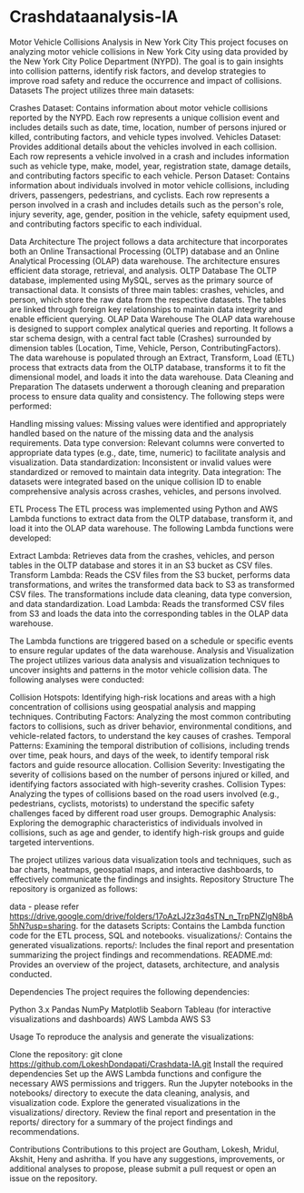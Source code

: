 # Crashdataanalysis-IA

Motor Vehicle Collisions Analysis in New York City
This project focuses on analyzing motor vehicle collisions in New York City using data provided by the New York City Police Department (NYPD). The goal is to gain insights into collision patterns, identify risk factors, and develop strategies to improve road safety and reduce the occurrence and impact of collisions.
Datasets
The project utilizes three main datasets:

Crashes Dataset: Contains information about motor vehicle collisions reported by the NYPD. Each row represents a unique collision event and includes details such as date, time, location, number of persons injured or killed, contributing factors, and vehicle types involved.
Vehicles Dataset: Provides additional details about the vehicles involved in each collision. Each row represents a vehicle involved in a crash and includes information such as vehicle type, make, model, year, registration state, damage details, and contributing factors specific to each vehicle.
Person Dataset: Contains information about individuals involved in motor vehicle collisions, including drivers, passengers, pedestrians, and cyclists. Each row represents a person involved in a crash and includes details such as the person's role, injury severity, age, gender, position in the vehicle, safety equipment used, and contributing factors specific to each individual.

Data Architecture
The project follows a data architecture that incorporates both an Online Transactional Processing (OLTP) database and an Online Analytical Processing (OLAP) data warehouse. The architecture ensures efficient data storage, retrieval, and analysis.
OLTP Database
The OLTP database, implemented using MySQL, serves as the primary source of transactional data. It consists of three main tables: crashes, vehicles, and person, which store the raw data from the respective datasets. The tables are linked through foreign key relationships to maintain data integrity and enable efficient querying.
OLAP Data Warehouse
The OLAP data warehouse is designed to support complex analytical queries and reporting. It follows a star schema design, with a central fact table (Crashes) surrounded by dimension tables (Location, Time, Vehicle, Person, ContributingFactors). The data warehouse is populated through an Extract, Transform, Load (ETL) process that extracts data from the OLTP database, transforms it to fit the dimensional model, and loads it into the data warehouse.
Data Cleaning and Preparation
The datasets underwent a thorough cleaning and preparation process to ensure data quality and consistency. The following steps were performed:

Handling missing values: Missing values were identified and appropriately handled based on the nature of the missing data and the analysis requirements.
Data type conversion: Relevant columns were converted to appropriate data types (e.g., date, time, numeric) to facilitate analysis and visualization.
Data standardization: Inconsistent or invalid values were standardized or removed to maintain data integrity.
Data integration: The datasets were integrated based on the unique collision ID to enable comprehensive analysis across crashes, vehicles, and persons involved.

ETL Process
The ETL process was implemented using Python and AWS Lambda functions to extract data from the OLTP database, transform it, and load it into the OLAP data warehouse. The following Lambda functions were developed:

Extract Lambda: Retrieves data from the crashes, vehicles, and person tables in the OLTP database and stores it in an S3 bucket as CSV files.
Transform Lambda: Reads the CSV files from the S3 bucket, performs data transformations, and writes the transformed data back to S3 as transformed CSV files. The transformations include data cleaning, data type conversion, and data standardization.
Load Lambda: Reads the transformed CSV files from S3 and loads the data into the corresponding tables in the OLAP data warehouse.

The Lambda functions are triggered based on a schedule or specific events to ensure regular updates of the data warehouse.
Analysis and Visualization
The project utilizes various data analysis and visualization techniques to uncover insights and patterns in the motor vehicle collision data. The following analyses were conducted:

Collision Hotspots: Identifying high-risk locations and areas with a high concentration of collisions using geospatial analysis and mapping techniques.
Contributing Factors: Analyzing the most common contributing factors to collisions, such as driver behavior, environmental conditions, and vehicle-related factors, to understand the key causes of crashes.
Temporal Patterns: Examining the temporal distribution of collisions, including trends over time, peak hours, and days of the week, to identify temporal risk factors and guide resource allocation.
Collision Severity: Investigating the severity of collisions based on the number of persons injured or killed, and identifying factors associated with high-severity crashes.
Collision Types: Analyzing the types of collisions based on the road users involved (e.g., pedestrians, cyclists, motorists) to understand the specific safety challenges faced by different road user groups.
Demographic Analysis: Exploring the demographic characteristics of individuals involved in collisions, such as age and gender, to identify high-risk groups and guide targeted interventions.

The project utilizes various data visualization tools and techniques, such as bar charts, heatmaps, geospatial maps, and interactive dashboards, to effectively communicate the findings and insights.
Repository Structure
The repository is organized as follows:

data - please refer https://drive.google.com/drive/folders/17oAzLJ2z3q4sTN_n_TrpPNZlgN8bA5hN?usp=sharing. for the datasets
Scripts: Contains the Lambda function code for the ETL process, SQL and notebooks.
visualizations/: Contains the generated visualizations.
reports/: Includes the final report and presentation summarizing the project findings and recommendations.
README.md: Provides an overview of the project, datasets, architecture, and analysis conducted.

Dependencies
The project requires the following dependencies:

Python 3.x
Pandas
NumPy
Matplotlib
Seaborn
Tableau (for interactive visualizations and dashboards)
AWS Lambda
AWS S3

Usage
To reproduce the analysis and generate the visualizations:

Clone the repository: git clone https://github.com/LokeshDondapati/Crashdata-IA.git
Install the required dependencies
Set up the AWS Lambda functions and configure the necessary AWS permissions and triggers.
Run the Jupyter notebooks in the notebooks/ directory to execute the data cleaning, analysis, and visualization code.
Explore the generated visualizations in the visualizations/ directory.
Review the final report and presentation in the reports/ directory for a summary of the project findings and recommendations.

Contributions
Contributions to this project are Goutham, Lokesh, Mridul, Akshit, Heny and ashritha. If you have any suggestions, improvements, or additional analyses to propose, please submit a pull request or open an issue on the repository.

